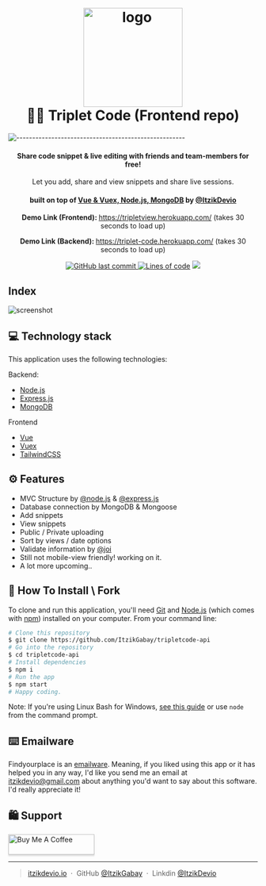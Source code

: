 <h1 align="center">
  <br>
  <a href="https://tripletview.herokuapp.com/"><img src="https://github.com/ItzikGabay/ItzikGabay/blob/main/Triplet%20(1).png?raw=true" alt="logo" width="200"></a>
  <br>
  🙋‍♂️ Triplet Code (Frontend repo)
  <br>
</h1>

![-----------------------------------------------------](https://raw.githubusercontent.com/andreasbm/readme/master/assets/lines/rainbow.png)

<h4 align="center">Share code snippet & live editing with friends and team-members for free! </h4>
<p align="center">Let you add, share and view snippets and share live sessions.</p>
<h4 align="center">built on top of <a href="https://tripletview.herokuapp.com/" target="_blank">Vue & Vuex, Node.js, MongoDB</a> by <a href="https://yelp-camp-live.herokuapp.com" target="_blank">@ItzikDevio</a></h4>

<p align="center"><b>Demo Link (Frontend): </b><a href="https://tripletview.herokuapp.com/">https://tripletview.herokuapp.com/</a> (takes 30 seconds to load up)</p>
<p align="center"><b>Demo Link (Backend): </b><a href="https://triplet-code.herokuapp.com/">https://triplet-code.herokuapp.com/</a> (takes 30 seconds to load up)</p>

<p align="center">
  <a href="#">
<img alt="GitHub last commit" src="https://img.shields.io/github/last-commit/itzikgabay/find-your-place">
  </a>
  <a href="#"><img alt="Lines of code" src="https://img.shields.io/tokei/lines/github/itzikgabay/find-your-place"></a>
  <a href="#">
    <img src="https://img.shields.io/github/package-json/v/itzikgabay/find-your-place">
  </a>
</p>

## Index

![screenshot](https://raw.githubusercontent.com/ItzikGabay/ItzikGabay/main/tripletCode-home-cutted.png)

<!-- ## Home -->
<!-- ![screenshot](https://i.ibb.co/9hBwvhK/home.png) -->

<!-- ## Place view -->
<!-- ![screenshot](https://i.ibb.co/njpcM5s/place.png) -->

<!-- # Place Edit -->
<!-- ![screenshot](https://i.ibb.co/QNmWCh6/edit.png) -->

## 💻 Technology stack

This application uses the following technologies:

Backend:

- [Node.js](https://nodejs.org/)
- [Express.js](https://expressjs.com/)
- [MongoDB](https://www.mongodb.com)

Frontend

- [Vue](https://vuejs.org/)
- [Vuex](https://vuejs.org/)
- [TailwindCSS](https://tailwindcss.com/)

## ⚙️ Features

- MVC Structure by <a href="#">@node.js</a> & <a href="#">@express.js </a>
- Database connection by MongoDB & Mongoose
- Add snippets
- View snippets
- Public / Private uploading
- Sort by views / date options
- Validate information by <a href="#">@joi</a>
- Still not mobile-view friendly! working on it.
- A lot more upcoming..

## 🦠 How To Install \ Fork

To clone and run this application, you'll need [Git](https://git-scm.com) and [Node.js](https://nodejs.org/en/download/) (which comes with [npm](http://npmjs.com)) installed on your computer. From your command line:

```bash
# Clone this repository
$ git clone https://github.com/ItzikGabay/tripletcode-api
# Go into the repository
$ cd tripletcode-api
# Install dependencies
$ npm i
# Run the app
$ npm start
# Happy coding.
```

Note: If you're using Linux Bash for Windows, [see this guide](https://www.howtogeek.com/261575/how-to-run-graphical-linux-desktop-applications-from-windows-10s-bash-shell/) or use `node` from the command prompt.

## ⌨️ Emailware

Findyourplace is an [emailware](https://en.wiktionary.org/wiki/emailware). Meaning, if you liked using this app or it has helped you in any way, I'd like you send me an email at <itzikdevio@gmail.com> about anything you'd want to say about this software. I'd really appreciate it!

## 🛍 Support

<a href="https://www.buymeacoffee.com/itzikdevio" target="_blank"><img src="https://www.buymeacoffee.com/assets/img/custom_images/purple_img.png" alt="Buy Me A Coffee" style="height: 41px !important;width: 174px !important;box-shadow: 0px 3px 2px 0px rgba(190, 190, 190, 0.5) !important;-webkit-box-shadow: 0px 3px 2px 0px rgba(190, 190, 190, 0.5) !important;" ></a>

---

> [itzikdevio.io](https://www.itzikdevio.io) &nbsp;&middot;&nbsp;
> GitHub [@ItzikGabay](https://github.com/itzikgabay) &nbsp;&middot;&nbsp;
> Linkdin [@ItzikDevio](https://www.linkedin.com/in/itzik-gabay-io/)

